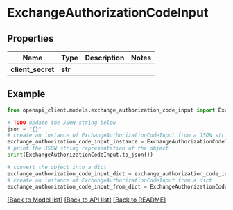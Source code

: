 # ExchangeAuthorizationCodeInput


## Properties

Name | Type | Description | Notes
------------ | ------------- | ------------- | -------------
**client_secret** | **str** |  | 

## Example

```python
from openapi_client.models.exchange_authorization_code_input import ExchangeAuthorizationCodeInput

# TODO update the JSON string below
json = "{}"
# create an instance of ExchangeAuthorizationCodeInput from a JSON string
exchange_authorization_code_input_instance = ExchangeAuthorizationCodeInput.from_json(json)
# print the JSON string representation of the object
print(ExchangeAuthorizationCodeInput.to_json())

# convert the object into a dict
exchange_authorization_code_input_dict = exchange_authorization_code_input_instance.to_dict()
# create an instance of ExchangeAuthorizationCodeInput from a dict
exchange_authorization_code_input_from_dict = ExchangeAuthorizationCodeInput.from_dict(exchange_authorization_code_input_dict)
```
[[Back to Model list]](../README.md#documentation-for-models) [[Back to API list]](../README.md#documentation-for-api-endpoints) [[Back to README]](../README.md)


